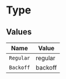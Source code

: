 # Type


## Values

| Name      | Value     |
| --------- | --------- |
| `Regular` | regular   |
| `Backoff` | backoff   |